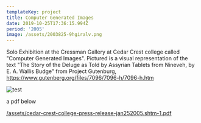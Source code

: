 ```yaml
---
templateKey: project
title: Computer Generated Images
date: 2019-10-25T17:36:15.994Z
period: '2005'
image: /assets/2003825-9hgiralv.png
---
```

Solo Exhibition at the Cressman Gallery at Cedar Crest college called "Computer Generated Images". Pictured is a visual representation of the text "The Story of the Deluge as Told by Assyrian Tablets from Nineveh, by E. A. Wallis Budge" from Project Gutenburg, <https://www.gutenberg.org/files/7096/7096-h/7096-h.htm>

![test](/assets/3_8_03_10_19_36_pm.jpg "test title")

a pdf below

[/assets/cedar-crest-college-press-release-jan252005.shtm-1.pdf](/assets/cedar-crest-college-press-release-jan252005.shtm-1.pdf)

